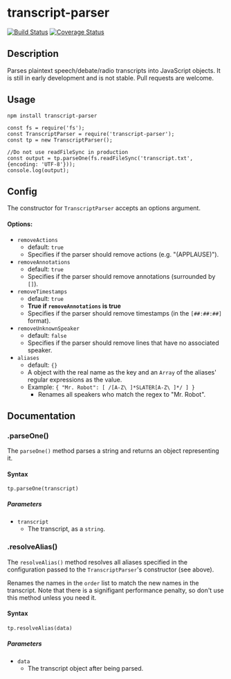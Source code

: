 transcript-parser
=================
[![Build Status](https://travis-ci.org/willshiao/transcript-parser.svg?branch=master)](https://travis-ci.org/willshiao/transcript-parser)
[![Coverage Status](https://coveralls.io/repos/github/willshiao/transcript-parser/badge.svg?branch=master)](https://coveralls.io/github/willshiao/transcript-parser?branch=master)

## Description

Parses plaintext speech/debate/radio transcripts into JavaScript objects. It is still in early development and is not stable. Pull requests are welcome.

## Usage

`npm install transcript-parser`

    const fs = require('fs');
    const TranscriptParser = require('transcript-parser');
    const tp = new TranscriptParser();
    
    //Do not use readFileSync in production
    const output = tp.parseOne(fs.readFileSync('transcript.txt', {encoding: 'UTF-8'}));
    console.log(output);


## Config

The constructor for `TranscriptParser` accepts an options argument.

#### Options:

- `removeActions`
    + default: `true`
    + Specifies if the parser should remove actions (e.g. "(APPLAUSE)").
- `removeAnnotations`
    + default: `true`
    + Specifies if the parser should remove annotations (surrounded by `[]`).
- `removeTimestamps`
    + default: `true`
    + **True if `removeAnnotations` is true**
    + Specifies if the parser should remove timestamps (in the `[##:##:##]` format).
- `removeUnknownSpeaker`
    + default: `false`
    + Specifies if the parser should remove lines that have no associated speaker.
- `aliases`
    + default: `{}`
    + A object with the real name as the key and an `Array` of the aliases' regular expressions as the value.
    + Example: `{ "Mr. Robot": [ /[A-Z\ ]*SLATER[A-Z\ ]*/ ] }`
        * Renames all speakers who match the regex to "Mr. Robot".


## Documentation

### .parseOne()

The `parseOne()` method parses a string and returns an object representing it.

#### Syntax

`tp.parseOne(transcript)`

##### Parameters

- `transcript`
    - The transcript, as a `string`.


### .resolveAlias()

The `resolveAlias()` method resolves all aliases specified in the configuration passed to the `TranscriptParser`'s constructor (see above).

Renames the names in the `order` list to match the new names in the transcript. Note that there is a signifigant performance penalty, so don't use this method unless you need it.

#### Syntax

`tp.resolveAlias(data)`

##### Parameters

- `data`
    - The transcript object after being parsed.